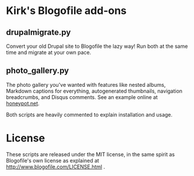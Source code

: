 # Kirk's Blogofile add-ons

## drupalmigrate.py

Convert your old Drupal site to Blogofile the lazy way! Run both at the same
time and migrate at your own pace.

## photo_gallery.py

The photo gallery you've wanted with features like nested albums, Markdown
captions for everything, autogenerated thumbnails, navigation breadcrumbs,
and Disqus comments. See an example online at [honeypot.net](http://honeypot.net/).

Both scripts are heavily commented to explain installation and usage.


# License

These scripts are released under the MIT license, in the same spirit as
Blogofile's own license as explained at http://www.blogofile.com/LICENSE.html .
